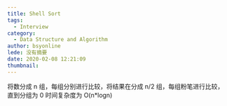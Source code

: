 ```yaml
---
title: Shell Sort
tags:
  - Interview
category:
  - Data Structure and Algorithm
author: bsyonline
lede: 没有摘要
date: 2020-02-08 12:21:09
thumbnail:
---
```


将数分成 n 组，每组分别进行比较，将结果在分成 n/2 组，每组粉笔进行比较，直到分组为 0
时间复杂度为 O(n*logn)